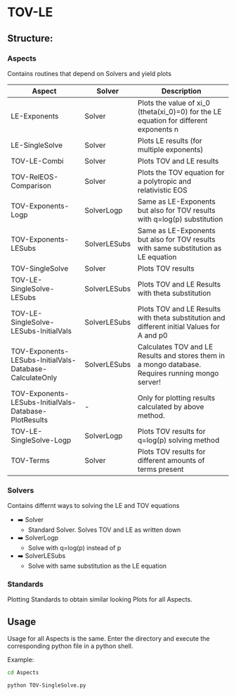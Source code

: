 # TOV-LE

## Structure:

### Aspects
Contains routines that depend on Solvers and yield plots

Aspect		|Solver		|Description				
--------------------|---------------|---------------------------------------
LE-Exponents                |Solver 		|Plots the value of xi_0 (theta(xi_0)=0) for the LE equation for different exponents n
LE-SingleSolve              |Solver         |Plots LE results (for multiple exponents)
TOV-LE-Combi                |Solver         |Plots TOV and LE results
TOV-RelEOS-Comparison       |Solver         |Plots the TOV equation for a polytropic and relativistic EOS
TOV-Exponents-Logp          |SolverLogp     |Same as LE-Exponents but also for TOV results with q=log(p) substitution
TOV-Exponents-LESubs|SolverLESubs   |Same as LE-Exponents but also for TOV results with same substitution as LE equation
TOV-SingleSolve             |Solver         |Plots TOV results
TOV-LE-SingleSolve-LESubs   |SolverLESubs   |Plots TOV and LE Results with theta substitution
TOV-LE-SingleSolve-LESubs-InitialVals   |SolverLESubs   |Plots TOV and LE Results with theta substitution and different initial Values for A and p0
TOV-Exponents-LESubs-InitialVals-Database-CalculateOnly |SolverLESubs   |Calculates TOV and LE Results and stores them in a mongo database. Requires running mongo server!
TOV-Exponents-LESubs-InitialVals-Database-PlotResults   |-              |Only for plotting results calculated by above method.
TOV-LE-SingleSolve-Logp        |SolverLogp     |Plots TOV results for q=log(p) solving method
TOV-Terms                   |Solver         |Plots TOV results for different amounts of terms present

### Solvers
Contains differnt ways to solving the LE and TOV equations

* :arrow_right: Solver
  * Standard Solver. Solves TOV and LE as written down
* :arrow_right: SolverLogp
  * Solve with q=log(p) instead of p
* :arrow_right: SolverLESubs
  * Solve with same substitution as the LE equation

### Standards
Plotting Standards to obtain similar looking Plots for all Aspects.

## Usage

Usage for all Aspects is the same. Enter the directory and execute the corresponding python file in a python shell.

Example:

```bash
cd Aspects

python TOV-SingleSolve.py
```
